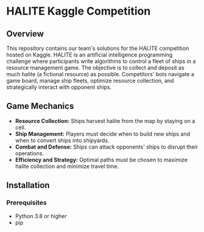 # HALITE Kaggle Competition

## Overview

This repository contains our team's solutions for the HALITE competition hosted on Kaggle. HALITE is an artificial intelligence programming challenge where participants write algorithms to control a fleet of ships in a resource management game. The objective is to collect and deposit as much halite (a fictional resource) as possible. Competitors' bots navigate a game board, manage ship fleets, optimize resource collection, and strategically interact with opponent ships.

## Game Mechanics

- **Resource Collection:** Ships harvest halite from the map by staying on a cell.
- **Ship Management:** Players must decide when to build new ships and when to convert ships into shipyards.
- **Combat and Defense:** Ships can attack opponents' ships to disrupt their operations.
- **Efficiency and Strategy:** Optimal paths must be chosen to maximize halite collection and minimize travel time.

## Installation

### Prerequisites
- Python 3.8 or higher
- pip

